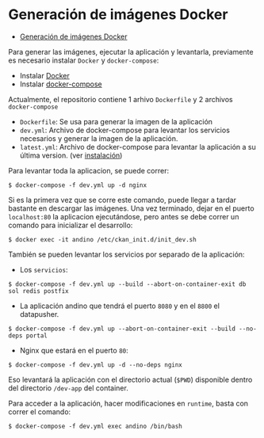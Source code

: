 # Generación de imágenes Docker

<!-- START doctoc generated TOC please keep comment here to allow auto update -->
<!-- DON'T EDIT THIS SECTION, INSTEAD RE-RUN doctoc TO UPDATE -->


- [Generación de imágenes Docker](#generacion-de-imagenes-docker)

<!-- END doctoc generated TOC please keep comment here to allow auto update -->

Para generar las imágenes, ejecutar la aplicación y levantarla, previamente es necesario instalar `Docker` y `docker-compose`:

* Instalar [Docker](https://docs.docker.com/engine/installation/linux/ubuntu/)
* Instalar [docker-compose](https://docs.docker.com/compose/install/)

Actualmente, el repositorio contiene 1 arhivo `Dockerfile` y 2 archivos `docker-compose`

* `Dockerfile`: Se usa para generar la imagen de la aplicación
* `dev.yml`: Archivo de docker-compose para levantar los servicios necesarios y generar la imagen de la aplicación.
* `latest.yml`: Archivo de docker-compose para levantar la aplicación a su última version. (ver [instalación](install.md))

Para levantar toda la aplicacion, se puede correr:

    $ docker-compose -f dev.yml up -d nginx
    
Si es la primera vez que se corre este comando, puede llegar a tardar bastante en descargar las imágenes.
Una vez terminado, dejar en el puerto `localhost:80` la aplicacion ejecutándose, pero antes se debe correr un comando para inicializar el desarrollo:

    $ docker exec -it andino /etc/ckan_init.d/init_dev.sh


También se pueden levantar los servicios por separado de la aplicación:

* Los `servicios`:

```$ docker-compose -f dev.yml up --build --abort-on-container-exit db sol redis postfix```

* La aplicación andino que tendrá el puerto `8080` y en el `8800` el datapusher.
    
```$ docker-compose -f dev.yml up --abort-on-container-exit --build --no-deps portal```

* Nginx que estará en el puerto `80`:
    
```$ docker-compose -f dev.yml up -d --no-deps nginx```

Eso levantará la aplicación con el directorio actual (`$PWD`) disponible dentro del directorio `/dev-app` del container.

Para acceder a la aplicación, hacer modificaciones en `runtime`, basta con correr el comando:

    $ docker-compose -f dev.yml exec andino /bin/bash
